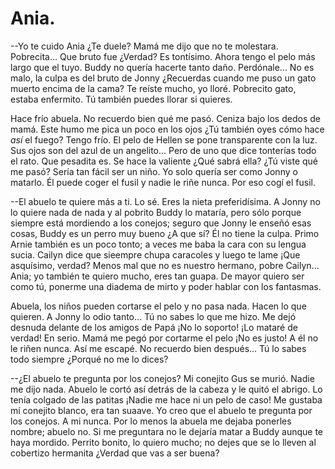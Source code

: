 # Ania.

--Yo te cuido Ania ¿Te duele? Mamá me dijo que no te molestara. Pobrecita... Que bruto fue ¿Verdad? Es tontísimo. Ahora tengo el pelo más largo que el tuyo. Buddy no quería hacerte tanto daño. Perdónale... No es malo, la culpa es del bruto de Jonny ¿Recuerdas cuando me puso un gato muerto encima de la cama? Te reíste mucho, yo lloré. Pobrecito gato, estaba enfermito. Tú también puedes llorar si quieres.

Hace frío abuela. No recuerdo bien qué me pasó. Ceniza bajo los dedos de mamá. Este humo me pica un poco en los ojos ¿Tú también oyes cómo hace *así* el fuego? Tengo frío. El pelo de Hellen se pone transparente con la luz. Sus ojos son del azul de un angelito... Pero de uno que dice tonterías todo el rato. Que pesadita es. Se hace la valiente ¿Qué sabrá ella? ¿Tú viste qué me pasó? Sería tan fácil ser un niño. Yo solo quería ser como Jonny o matarlo. Él puede coger el fusil y nadie le riñe nunca. Por eso cogí el fusil.

--El abuelo te quiere más a ti. Lo sé. Eres la nieta preferidísima. A Jonny no lo quiere nada de nada y al pobrito Buddy lo mataría, pero sólo porque siempre está mordiendo a los conejos; seguro que Jonny le enseñó esas cosas, Buddy es un perro muy bueno ¿A que sí? Él no tiene la culpa. Primo Arnie también es un poco tonto; a veces me baba la cara con su lengua sucia. Cailyn dice que sieempre chupa caracoles y luego te lame ¡Que asquísimo, verdad? Menos mal que no es nuestro hermano, pobre Cailyn... Ania; yo también te quiero mucho, eres tan guapa. De mayor quiero ser como tú, ponerme una diadema de mirto y poder hablar con los fantasmas. 

Abuela, los niños pueden cortarse el pelo y no pasa nada. Hacen lo que quieren.  A Jonny lo odio tanto... Tú no sabes lo que me hizo. Me dejó desnuda delante de los amigos de Papá ¡No lo soporto! ¡Lo mataré de verdad! En serio.  Mamá me pegó por cortarme el pelo ¡No es justo! A él no le riñen nunca. Así me escapé. No recuerdo bien después... Tú lo sabes todo siempre ¿Porqué no me lo dices? 

--¿El abuelo te pregunta por los conejos? Mi conejito Gus se murió. Nadie me dijo nada. Abuelo le cortó así detrás de la cabeza y le quitó el abrigo. Lo tenía colgado de las patitas ¡Nadie me hace ni un pelo de caso! Me gustaba mí conejito blanco, era tan suaave. Yo creo que el abuelo te pregunta por los conejos. A mi nunca. Por lo menos la abuela me dejaba ponerles nombre; abuelo no. Si me preguntara no le dejaría matar a Buddy aunque te haya mordido. Perrito bonito, lo quiero mucho; no dejes que se lo lleven al cobertizo hermanita ¿Verdad que vas a ser buena?
